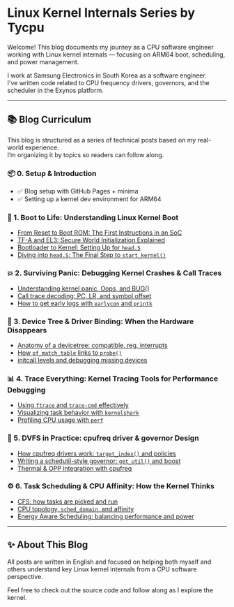 # Linux Kernel Internals Series by Tycpu

Welcome! This blog documents my journey as a CPU software engineer working with Linux kernel internals — focusing on ARM64 boot, scheduling, and power management.

I work at Samsung Electronics in South Korea as a software engineer.  
I've written code related to CPU frequency drivers, governors, and the scheduler in the Exynos platform.

---

## 📚 Blog Curriculum

This blog is structured as a series of technical posts based on my real-world experience.  
I’m organizing it by topics so readers can follow along.

### 📦 0. Setup & Introduction
- ✅ Blog setup with GitHub Pages + minima
- ✅ Setting up a kernel dev environment for ARM64

### 🧠 1. Boot to Life: Understanding Linux Kernel Boot
- [From Reset to Boot ROM: The First Instructions in an SoC](#)
- [TF-A and EL3: Secure World Initialization Explained](#)
- [Bootloader to Kernel: Setting Up for `head.S`](#)
- [Diving into `head.S`: The Final Step to `start_kernel()`](#)

### 💥 2. Surviving Panic: Debugging Kernel Crashes & Call Traces
- [Understanding kernel panic, Oops, and BUG()](#)
- [Call trace decoding: PC, LR, and symbol offset](#)
- [How to get early logs with `earlycon` and `printk`](#)

### 🔌 3. Device Tree & Driver Binding: When the Hardware Disappears
- [Anatomy of a devicetree: compatible, reg, interrupts](#)
- [How `of_match_table` links to `probe()`](#)
- [initcall levels and debugging missing devices](#)

### 📊 4. Trace Everything: Kernel Tracing Tools for Performance Debugging
- [Using `ftrace` and `trace-cmd` effectively](#)
- [Visualizing task behavior with `kernelshark`](#)
- [Profiling CPU usage with `perf`](#)

### 🔋 5. DVFS in Practice: cpufreq driver & governor Design
- [How cpufreq drivers work: `target_index()` and policies](#)
- [Writing a schedutil-style governor: `get_util()` and boost](#)
- [Thermal & OPP integration with cpufreq](#)

### ⚙️ 6. Task Scheduling & CPU Affinity: How the Kernel Thinks
- [CFS: how tasks are picked and run](#)
- [CPU topology, `sched_domain`, and affinity](#)
- [Energy Aware Scheduling: balancing performance and power](#)

---

## ✨ About This Blog

All posts are written in English and focused on helping both myself and others understand key Linux kernel internals from a CPU software perspective.

Feel free to check out the source code and follow along as I explore the kernel.